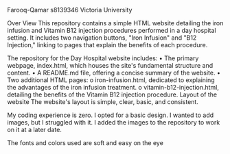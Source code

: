 Farooq-Qamar s8139346 Victoria University

Over View 
This repository contains a simple HTML website detailing the iron infusion and Vitamin B12 injection procedures performed in a day hospital setting. It includes two navigation buttons, "Iron Infusion" and "B12 Injection," linking to pages that explain the benefits of each procedure.

The repository for the Day Hospital website includes:
•	The primary webpage, index.html, which houses the site's fundamental structure and content.
•	A README.md file, offering a concise summary of the website.
•	Two additional HTML pages: 
o	iron-infusion.html, dedicated to explaining the advantages of the iron infusion treatment.
o	vitamin-b12-injection.html, detailing the benefits of the Vitamin B12 injection procedure.
Layout of the website 
The website's layout is simple, clear, basic, and consistent.

My coding experience is zero. I opted for a basic design. I wanted to add images, but I struggled with it. I added the images to the repository to work on it at a later date.

The fonts and colors used are soft and easy on the eye
